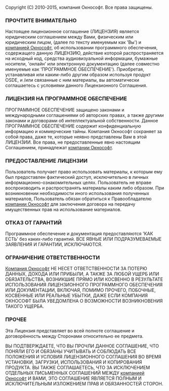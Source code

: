 Copyright (C) 2010-2015, компания Окнософт.
Все права защищены.

### ПРОЧТИТЕ ВНИМАТЕЛЬНО
Настоящее лицензионное соглашение (ЛИЦЕНЗИЯ) является юридическим соглашением между Вами, физическим или юридическим лицом, (далее по тексту именуемым как 'Вы') и [компанией Окнософт](http://www.oknosoft.ru), об использовании программного обеспечения, содержащего данную ЛИЦЕНЗИЮ, действие которой распространяется на исходный код, средства аудиовизуальной информации, бумажные носители, 'онлайн' или электронную документацию (далее совместно именуемые как 'ПРОГРАММНОЕ ОБЕСПЕЧЕНИЕ').
Приобретая, устанавливая или каким-либо другим образом используя продукт OSDE, и /или связанные с ним материалы, вы автоматически соглашаетесь с условиями данного Лицензионного Соглашения.

### ЛИЦЕНЗИЯ НА ПРОГРАММНОЕ ОБЕСПЕЧЕНИЕ
ПРОГРАММНОЕ ОБЕСПЕЧЕНИЕ защищено законами и международными соглашениями об авторских правах, а также другими законами и договорами об интеллектуальной собственности. Данное ПРОГРАММНОЕ ОБЕСПЕЧЕНИЕ содержит конфиденциальную информацию и коммерческие тайны. Компания Окнософт сохраняет за собой права, даже те, которые неявно представлены Вам в этой ЛИЦЕНЗИИ.
Все права, не предоставленные явно настоящим Соглашением, принадлежат [компании Окнософт](http://www.oknosoft.ru).

### ПРЕДОСТАВЛЕНИЕ ЛИЦЕНЗИИ
Пользователь получает право использовать материалы, к которым ему был предоставлен фактический доступ,
исключительно в личных информационно-ознакомительных целях.
Пользователь не вправе воспроизводить и распространять материалы каким либо образом.
При возникновении необходимости иного использования полученных материалов,
Пользователь обязан обратиться к Правообладателю [компании Окнософт](info@oknosoft.ru)
для заключения договора на передачу имущественных прав на использование материалов.

### ОТКАЗ ОТ ГАРАНТИЙ
Программное обеспечение и документация предоставляются 'КАК ЕСТЬ' без каких-либо гарантий.
ВСЕ ЯВНЫЕ ИЛИ ПОДРАЗУМЕВАЕМЫЕ ЗАЯВЛЕНИЯ И ГАРАНТИИ, ИСКЛЮЧАЮТСЯ.

### ОГРАНИЧЕНИЕ ОТВЕТСТВЕННОСТИ
[Компания Окнософт](http://www.oknosoft.ru) НЕ НЕСЕТ ОТВЕТСТВЕННОСТИ ЗА ПОТЕРЮ ДАННЫХ, ДОХОДА ИЛИ ПРИБЫЛИ, А ТАКЖЕ ЗА ЛЮБОЙ УЩЕРБ ИЛИ ОБЯЗАТЕЛЬСТВА, ВОЗНИКШИЕ ПРЯМО ИЛИ КОСВЕННО В РЕЗУЛЬТАТЕ ИСПОЛЬЗОВАНИЯ ЛИЦЕНЗИОННОГО ПРОГРАММНОГО ОБЕСПЕЧЕНИЯ ИЛИ ДОКУМЕНТАЦИИ, ВКЛЮЧАЯ, ПОМИМО ПРОЧЕГО, ПОБОЧНЫЕ, КОСВЕННЫЕ ИЛИ РЕАЛЬНЫЕ УБЫТКИ, ДАЖЕ ЕСЛИ КОМПАНИЯ ОКНОСОФТ БЫЛА УВЕДОМЛЕНА О ВОЗМОЖНОСТИ ВОЗНИКНОВЕНИЯ ТАКОГО УЩЕРБА.

### ПРОЧЕЕ
Эта Лицензия представляет во всей полноте соглашение и договорённость между Сторонами относительно ее предмета.

ВЫ ПОДТВЕРЖДАЕТЕ, ЧТО ВЫ ПРОЧЛИ ДАННОЕ СОГЛАШЕНИЕ, ЧТО ПОНЯЛИ ЕГО И ОБЯЗАНЫ УЧИТЫВАТЬ И СОБЛЮДАТЬ ВСЕ ПОЛОЖЕНИЯ И УСЛОВИЯ ЛИЦЕНЗИОННОГО СОГЛАШЕНИЯ ВО ВРЕМЯ УСТАНОВКИ, ЗАГРУЗКИ, ИСПОЛЬЗОВАНИЯ И КОПИРОВАНИЯ ПРОДУКТА. ВЫ ТАКЖЕ СОГЛАШАЕТЕСЬ, ЧТО ЗА ИСКЛЮЧЕНИЕМ ОТДЕЛЬНЫХ ПИСЬМЕННЫХ СОГЛАШЕНИЙ МЕЖДУ [компанией Окнософт](http://www.oknosoft.ru) И ВАМИ, ЭТО СОГЛАШЕНИЕ ЯВЛЯЕТСЯ ПОЛНЫМ И ИСКЛЮЧИТЕЛЬНЫМ ИЗЛОЖЕНИЕМ ПРАВ И ОБЯЗАННОСТЕЙ СТОРОН.
